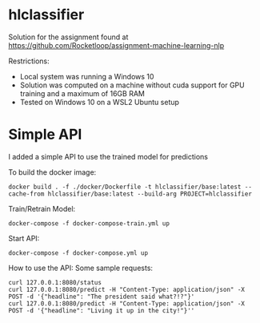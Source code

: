# hlclassifier
Solution for the assignment found at https://github.com/Rocketloop/assignment-machine-learning-nlp

Restrictions:
* Local system was running a Windows 10
* Solution was computed on a machine without cuda support for GPU training and a maximum of 16GB RAM
* Tested on Windows 10 on a WSL2 Ubuntu setup

# Simple API

I added a simple API to use the trained model for predictions

To build the docker image:
```console
docker build . -f ./docker/Dockerfile -t hlclassifier/base:latest --cache-from hlclassifier/base:latest --build-arg PROJECT=hlclassifier
```

Train/Retrain Model:
```console
docker-compose -f docker-compose-train.yml up
```

Start API:
```console
docker-compose -f docker-compose.yml up
```

How to use the API:
Some sample requests:
```console
curl 127.0.0.1:8080/status
curl 127.0.0.1:8080/predict -H "Content-Type: application/json" -X POST -d '{"headline": "The president said what?!?"}'
curl 127.0.0.1:8080/predict -H "Content-Type: application/json" -X POST -d '{"headline": "Living it up in the city!"}''
```